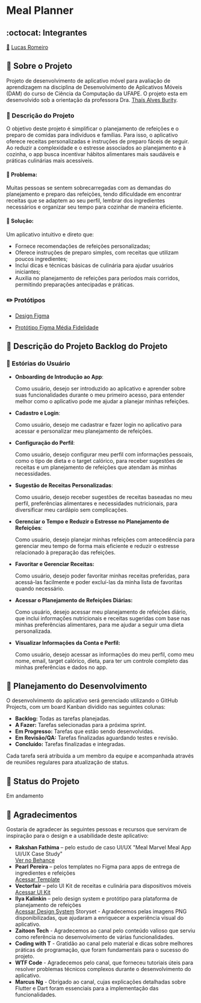 # Meal Planner

## :octocat: Integrantes

[:email:](lucas.romeiro.silva@gmail.com) [Lucas Romeiro](https://github.com/lucas-romeiro)

## :pushpin: Sobre o Projeto

Projeto de desenvolvimento de aplicativo móvel para avaliação de aprendizagem na disciplina de Desenvolvimento de Aplicativos Móveis (DAM) do curso de Ciência da Computação da UFAPE. O projeto esta em desenvolvido sob a orientação da professora Dra. [Thaís Alves Burity](https://github.com/taburity).

### :dart: Descrição do Projeto

O objetivo deste projeto é simplificar o planejamento de refeições e o preparo de comidas para indivíduos e famílias. Para isso, o aplicativo oferece receitas personalizadas e instruções de preparo fáceis de seguir. Ao reduzir a complexidade e o estresse associados ao planejamento e à cozinha, o app busca incentivar hábitos alimentares mais saudáveis e práticas culinárias mais acessíveis.

#### :bookmark: Problema:

Muitas pessoas se sentem sobrecarregadas com as demandas do planejamento e preparo das refeições, tendo dificuldade em encontrar receitas que se adaptem ao seu perfil, lembrar dos ingredientes necessários e organizar seu tempo para cozinhar de maneira eficiente.

#### :memo: Solução:

Um aplicativo intuitivo e direto que:

- Fornece recomendações de refeições personalizadas;
- Oferece instruções de preparo simples, com receitas que utilizam poucos ingredientes;
- Inclui dicas e técnicas básicas de culinária para ajudar usuários iniciantes;
- Auxilia no planejamento de refeições para períodos mais corridos, permitindo preparações antecipadas e práticas.

### :pencil2: Protótipos

- [Design Figma](https://www.figma.com/design/D2fn3LUc6R7TqZbTPLVbKz/Dam-Project?m=auto&t=QolsnlIJWyF1WpZM-6)

- [Protótipo Figma Média Fidelidade](https://www.figma.com/proto/D2fn3LUc6R7TqZbTPLVbKz/Dam-Project?page-id=0%3A1&node-id=2-2&p=f&viewport=25%2C116%2C0.21&t=lWXKYA3JzmYJe2IQ-1&scaling=scale-down&content-scaling=fixed&starting-point-node-id=2%3A2)

## :pushpin: Descrição do Projeto Backlog do Projeto

### :bookmark: Estórias do Usuário

- **Onboarding de Introdução ao App**:
  
  Como usuário, desejo ser introduzido ao aplicativo e aprender sobre suas funcionalidades durante o meu primeiro acesso, para entender melhor como o aplicativo pode me ajudar a planejar minhas refeições.

- **Cadastro e Login**:

  Como usuário, desejo me cadastrar e fazer login no aplicativo para acessar e personalizar meu planejamento de refeições.

- **Configuração do Perfil**:

  Como usuário, desejo configurar meu perfil com informações pessoais, como o tipo de dieta e o target calórico, para receber sugestões de receitas e um planejamento de refeições que atendam às minhas necessidades.
  
- **Sugestão de Receitas Personalizadas**:

  Como usuário, desejo receber sugestões de receitas baseadas no meu perfil, preferências alimentares e necessidades nutricionais, para diversificar meu cardápio sem complicações.

- **Gerenciar o Tempo e Reduzir o Estresse no Planejamento de Refeições**:

  Como usuário, desejo planejar minhas refeições com antecedência para gerenciar meu tempo de forma mais eficiente e reduzir o estresse relacionado à preparação das refeições.

- **Favoritar e Gerenciar Receitas:**
  
  Como usuário, desejo poder favoritar minhas receitas preferidas, para acessá-las facilmente e poder excluí-las da minha lista de favoritas quando necessário.

- **Acessar o Planejamento de Refeições Diárias:**
  
  Como usuário, desejo acessar meu planejamento de refeições diário, que inclui informações nutricionais e receitas sugeridas com base nas minhas preferências alimentares, para me ajudar a seguir uma dieta personalizada.

- **Visualizar Informações da Conta e Perfil:**
  
  Como usuário, desejo acessar as informações do meu perfil, como meu nome, email, target calórico, dieta, para ter um controle completo das minhas preferências e dados no app.
  

## :pushpin: Planejamento do Desenvolvimento

O desenvolvimento do aplicativo será gerenciado utilizando o GitHub Projects, com um board Kanban dividido nas seguintes colunas:

- **Backlog:** Todas as tarefas planejadas.
- **A Fazer:** Tarefas selecionadas para a próxima sprint.
- **Em Progresso:** Tarefas que estão sendo desenvolvidas.
- **Em Revisão/QA:** Tarefas finalizadas aguardando testes e revisão.
- **Concluído:** Tarefas finalizadas e integradas.

Cada tarefa será atribuída a um membro da equipe e acompanhada através de reuniões regulares para atualização de status.

## :construction: Status do Projeto

Em andamento

## :pushpin: Agradecimentos

Gostaría de agradecer às seguintes pessoas e recursos que serviram de inspiração para o design e a usabilidade deste aplicativo:

- **Rakshan Fathima** – pelo estudo de caso UI/UX "Meal Marvel Meal App UI/UX Case Study"  
  [Ver no Behance](https://www.behance.net/gallery/208514383/Meal-Marvel-Meal-App-UIUX-Case-Study)
- **Pearl Pereira** – pelos templates no Figma para apps de entrega de ingredientes e refeições  
  [Acessar Template](https://www.figma.com/community/file/1339588974267114746/quickprep-a-meal-ingredients-delivery-app)
- **Vectorfair** – pelo UI Kit de receitas e culinária para dispositivos móveis  
  [Acessar UI Kit](https://www.figma.com/community/file/1370589699536863229/recipe-app-ui-kit-food-mobile-recipe-cooking-app)
- **Ilya Kalinkin** – pelo design system e protótipo para plataforma de planejamento de refeições  
  [Acessar Design System](https://www.figma.com/community/file/987114242496003082/meal-planning-platform-design-system-and-prototype)
  Storyset - Agradecemos pelas imagens PNG disponibilizadas, que ajudaram a enriquecer a experiência visual do aplicativo.
- **Zaitoon Tech** - Agradecemos ao canal pelo conteúdo valioso que serviu como referência no desenvolvimento de várias funcionalidades.
- **Coding with T** - Gratidão ao canal pelo material e dicas sobre melhores práticas de programação, que foram fundamentais para o sucesso do projeto.
- **WTF Code** - Agradecemos pelo canal, que forneceu tutoriais úteis para resolver problemas técnicos complexos durante o desenvolvimento do aplicativo.
- **Marcus Ng** - Obrigado ao canal, cujas explicações detalhadas sobre Flutter e Dart foram essenciais para a implementação das funcionalidades.


